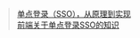 
> [单点登录（SSO），从原理到实现](https://cloud.tencent.com/developer/article/1166255)  
> [前端关于单点登录SSO的知识](https://juejin.cn/post/6844903664985866253)

